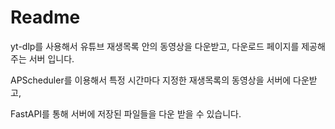 # Readme

yt-dlp를 사용해서 유튜브 재생목록 안의 동영상을 다운받고, 다운로드 페이지를 제공해주는 서버 입니다.

APScheduler를 이용해서 특정 시간마다 지정한 재생목록의 동영상을 서버에 다운받고,

FastAPI를 통해 서버에 저장된 파일들을 다운 받을 수 있습니다.